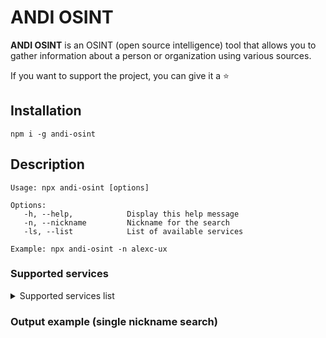 # ANDI OSINT

**ANDI OSINT** is an OSINT (open source intelligence) tool that allows you to gather information about a person or organization using various sources.

If you want to support the project, you can give it a ⭐

## Installation

```
npm i -g andi-osint
```

## Description

```
Usage: npx andi-osint [options]

Options:
   -h, --help,            Display this help message
   -n, --nickname         Nickname for the search
   -ls, --list            List of available services

Example: npx andi-osint -n alexc-ux
```

### Supported services

<details>
  <summary>Supported services list</summary>

1. github.com
2. vk.com
3. akniga.org
4. pikabu.ru
5. pinterest
6. music.yandex.ru
7. youtube.com
8. pornhub.com
9. tiktok.com
10. paypal.com
11. patreon.com
12. soundcloud.com
13. about.me
14. wikipedia.org
15. jimdofree.com
16. tumblr.com

</details>

### Output example (single nickname search)
